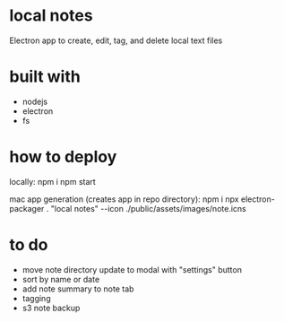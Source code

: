 # local notes

Electron app to create, edit, tag, and delete local text files

# built with
* nodejs
* electron
* fs

# how to deploy

locally:
npm i
npm start

mac app generation (creates app in repo directory):
npm i
npx electron-packager . "local notes" --icon ./public/assets/images/note.icns

# to do
* move note directory update to modal with "settings" button
* sort by name or date
* add note summary to note tab
* tagging
* s3 note backup